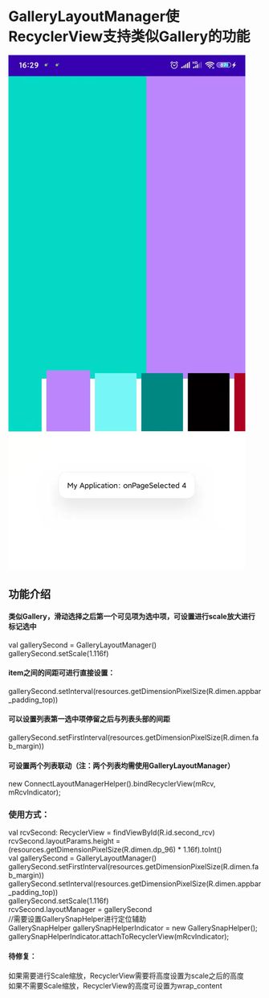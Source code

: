 # GalleryLayoutManager使RecyclerView支持类似Gallery的功能

![Image text](https://github.com/ChasingWord/GalleryLayoutManager/blob/main/screen_shot/1.jpg)

## 功能介绍
#### 类似Gallery，滑动选择之后第一个可见项为选中项，可设置进行scale放大进行标记选中<br>
val gallerySecond = GalleryLayoutManager()<br>
gallerySecond.setScale(1.116f)<br>
#### item之间的间距可进行直接设置：<br>
gallerySecond.setInterval(resources.getDimensionPixelSize(R.dimen.appbar_padding_top))<br>
#### 可以设置列表第一选中项停留之后与列表头部的间距<br>
gallerySecond.setFirstInterval(resources.getDimensionPixelSize(R.dimen.fab_margin))<br>
#### 可设置两个列表联动（注：两个列表均需使用GalleryLayoutManager）<br>
new ConnectLayoutManagerHelper().bindRecyclerView(mRcv, mRcvIndicator);<br>

### 使用方式：<br>
val rcvSecond: RecyclerView = findViewById(R.id.second_rcv)<br>
rcvSecond.layoutParams.height = (resources.getDimensionPixelSize(R.dimen.dp_96) * 1.16f).toInt()<br>
val gallerySecond = GalleryLayoutManager()<br>
gallerySecond.setFirstInterval(resources.getDimensionPixelSize(R.dimen.fab_margin))<br>
gallerySecond.setInterval(resources.getDimensionPixelSize(R.dimen.appbar_padding_top))<br>
gallerySecond.setScale(1.116f)<br>
rcvSecond.layoutManager = gallerySecond<br>
//需要设置GallerySnapHelper进行定位辅助<br>
GallerySnapHelper gallerySnapHelperIndicator = new GallerySnapHelper();<br>
gallerySnapHelperIndicator.attachToRecyclerView(mRcvIndicator);<br>

#### 待修复：<br>
如果需要进行Scale缩放，RecyclerView需要将高度设置为scale之后的高度<br>
如果不需要Scale缩放，RecyclerView的高度可设置为wrap_content<br>
